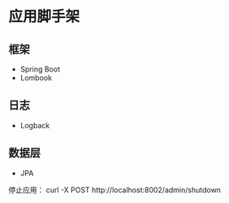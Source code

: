 # 应用脚手架


## 框架
- Spring Boot
- Lombook

## 日志
- Logback

## 数据层
- JPA



停止应用： curl -X POST http://localhost:8002/admin/shutdown